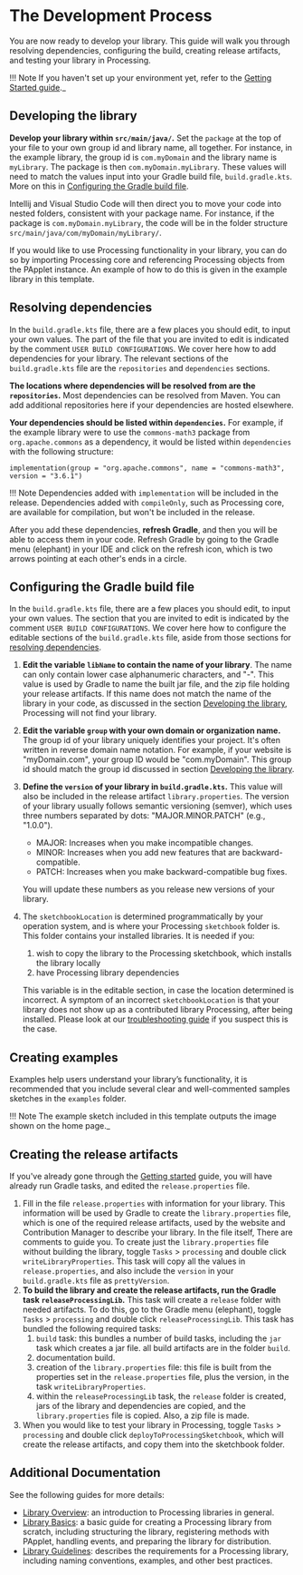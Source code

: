 # The Development Process

You are now ready to develop your library. This guide will walk you through resolving dependencies, configuring the build, creating release artifacts, and testing your library in Processing.

!!! Note
    If you haven't set up your environment yet, refer to the [Getting Started guide](getting-started.md)._


## Developing the library
**Develop your library within `src/main/java/`.** Set the `package` at the top of your file to your
own group id and library name, all together. For instance, in the example library, the group id is
`com.myDomain` and the library name is `myLibrary`. The package is then `com.myDomain.myLibrary`.
These values will need to match the values input into your Gradle build file, `build.gradle.kts`.
More on this in [Configuring the Gradle build file](#configuring-the-gradle-build-file).

Intellij and Visual Studio Code will then direct you to move your code into nested folders, consistent
with your package name. For instance, if the package is `com.myDomain.myLibrary`, the code will
be in the folder structure `src/main/java/com/myDomain/myLibrary/`.

If you would like to use Processing functionality in your library, you can do so by importing Processing core
and referencing Processing objects from the PApplet instance. An example of how to do this is given in the
example library in this template.

## Resolving dependencies
In the `build.gradle.kts` file, there are a few places you should edit, to input your own values.
The part of the file that you are invited to edit is indicated by the comment 
`USER BUILD CONFIGURATIONS`. We cover here how to add dependencies for your library. The relevant
sections of the `build.gradle.kts` file are the `repositories` and `dependencies` sections.

**The locations where dependencies will be resolved from are the `repositories`.** Most
dependencies can be resolved from Maven. You can add additional repositories here if
your dependencies are hosted elsewhere. 

**Your dependencies should be listed within `dependencies`.** For example, if the example library
were to use the `commons-math3` package from `org.apache.commons` as a dependency, it would be listed within `dependencies` with the following structure:

```
implementation(group = "org.apache.commons", name = "commons-math3", version = "3.6.1")
```

!!! Note
    Dependencies added with `implementation` will be included in the release. Dependencies
    added with `compileOnly`, such as Processing core, are available for compilation, but won't
    be included in the release.

After you add these dependencies, **refresh Gradle**, and then you will be able to access them
in your code. Refresh Gradle by going to the Gradle menu (elephant) in your IDE
and click on the refresh icon, which is two arrows pointing at each other's ends in a circle.


## Configuring the Gradle build file
In the `build.gradle.kts` file, there are a few places you should edit, to input your own values.
The section that you are invited to edit is indicated by the comment `USER BUILD CONFIGURATIONS`.
We cover here how to configure the editable sections of the `build.gradle.kts` file, aside from
those sections for [resolving dependencies](#resolving-dependencies).

1.  **Edit the variable `libName` to contain the name of your library**. The name can only contain
    lower case alphanumeric characters, and "-". 
    This value is used by Gradle to name the built jar file, and the zip file holding
    your release artifacts. If this name does not match the name of the library in your code, 
    as discussed in the section [Developing the library](#developing-the-library),
    Processing will not find your library.
2.  **Edit the variable `group` with your own domain or organization name.** The group id 
    of your library uniquely identifies your project. It's often written in reverse domain name 
    notation. For example, if your website is "myDomain.com", your group ID would be 
    "com.myDomain". This group id should match the group id discussed in 
    section [Developing the library](#developing-the-library).
3.  **Define the `version` of your library in `build.gradle.kts`.** This value will also be
    included in the release artifact `library.properties`. The version of your library usually 
    follows semantic versioning (semver), which uses three numbers separated by dots: 
    "MAJOR.MINOR.PATCH" (e.g., "1.0.0"). 

    - MAJOR: Increases when you make incompatible changes.
    - MINOR: Increases when you add new features that are backward-compatible.
    - PATCH: Increases when you make backward-compatible bug fixes.

    You will update these numbers as you release new versions of your library.

4.  The `sketchbookLocation` is determined programmatically by your operation system, and is
    where your Processing `sketchbook` folder is. This folder contains your installed libraries.
    It is needed if you:

    1. wish to copy the library to the Processing sketchbook, which installs the library locally
    2. have Processing library dependencies
   
    This variable is in the editable section, in case the location determined is incorrect. A 
    symptom of an incorrect `sketchbookLocation` is that your library does not show up as a
    contributed library Processing, after being installed. Please look at our 
    [troubleshooting guide](troubleshooting.md) if you suspect this is the case.
 
## Creating examples
Examples help users understand your library’s functionality, it is recommended that you include several clear and well-commented samples sketches in the `examples` folder.

!!! Note
    The example sketch included in this template outputs the image shown on the home page._

## Creating the release artifacts
If you've already gone through the [Getting started](getting-started.md#first-steps) guide, you will have
already run Gradle tasks, and edited the `release.properties` file.

1.  Fill in the file `release.properties` with information for your library. This information will be
    used by Gradle to create the `library.properties` file, which is one of the required release 
    artifacts, used by the website and Contribution Manager to describe your library. In the file itself,
    There are comments to guide you. To create just the `library.properties` file without building the
    library, toggle `Tasks` > `processing` and double click `writeLibraryProperties`. This task will
    copy all the values in `release.properties`, and also include the `version` in your `build.gradle.kts`
    file as `prettyVersion`.
2.  **To build the library and create the release artifacts, run the Gradle task `releaseProcessingLib`.**
    This task will create a `release` folder with needed artifacts. To do this, go to the Gradle menu 
    (elephant), toggle `Tasks` > `processing` and double click `releaseProcessingLib`. This task 
    has bundled the following required tasks:
    1.  `build` task: this bundles a number of build tasks, including the `jar` task which creates a
        jar file. all build artifacts are in the folder `build`.
    2.  documentation build.
    3.  creation of the `library.properties` file: this file is built from the properties set in the
       `release.properties` file, plus the version, in the task `writeLibraryProperties`.
    4.  within the `releaseProcessingLib` task, the `release` folder is created, jars of the library and
        dependencies are copied, and the `library.properties` file is copied. Also, a zip file is made.
3.  When you would like to test your library in Processing, toggle `Tasks` > `processing` and double click
    `deployToProcessingSketchbook`, which will create the release artifacts, and copy them into the 
    sketchbook folder.

## Additional Documentation

See the following guides for more details:

  - [Library Overview](https://github.com/processing/processing4/wiki/Library-Overview): an introduction to Processing libraries in general.
  - [Library Basics](https://github.com/processing/processing4/wiki/Library-Basics): a basic guide for creating a Processing library from scratch, including structuring the library, registering methods with PApplet, handling events, and preparing the library for distribution.
  - [Library Guidelines](https://github.com/processing/processing4/wiki/Library-Guidelines): describes the requirements for a Processing library, including naming conventions, examples, and other best practices.
